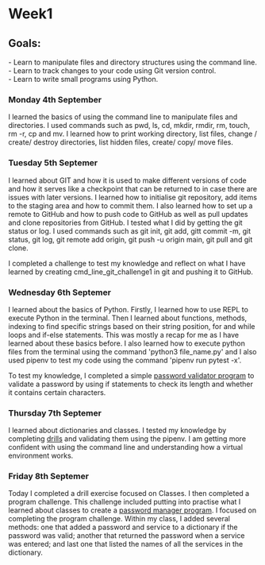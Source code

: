 <h1>Week1</h1>

<h2>Goals:</h2>
- Learn to manipulate files and directory structures using the command line.<br>
- Learn to track changes to your code using Git version control.<br>
- Learn to write small programs using Python.<br>

<h3>Monday 4th September</h3>
I learned the basics of using the command line to manipulate files and directories.
I used commands such as pwd, ls, cd, mkdir, rmdir, rm, touch, rm -r, cp and mv.
I learned how to print working directory, list files, change / create/ destroy directories, list hidden files, create/ copy/ move files.

<h3>Tuesday 5th Septemer</h3>
I learned about GIT and how it is used to make different versions of code and how it serves like a checkpoint that can be returned to in case there are issues with later versions. 
I learned how to initialise git repository, add items to the staging area and how to commit them. I also learned how to set up a remote to GitHub and how to push code to GitHub as well as pull updates and clone repositories from GitHub. I tested what I did by getting the git status or log.
I used commands such as git init, git add, gitt commit -m, git status, git log, git remote add origin, git push -u origin main, git pull and git clone.


I completed a challenge to test my knowledge and reflect on what I have learned by creating cmd_line_git_challenge1 in git and pushing it to GitHub.

<h3>Wednesday 6th Septemer</h3>
I learned about the basics of Python. Firstly, I learned how to use REPL to execute Python in the terminal. Then I learned about functions, methods, indexing to find specific strings based on their string position, for and while loops and if-else statements. This was mostly a recap for me as I have learned about these basics before. I also learned how to execute python files from the terminal using the command 'python3 file_name.py' and I also used pipenv to test my code using the command 'pipenv run pytest -x'.


To test my knowledge, I completed a simple [password validator program](https://github.com/sandrasoi/My-Makers-Journey/blob/main/My-Programs/password_validator.py) to validate a password by using if statements to check its length and whether it contains certain characters.

<h3>Thursday 7th Septemer</h3>

I learned about dictionaries and classes. I tested my knowledge by completing [drills](https://github.com/sandrasoi/My-Makers-Journey/blob/main/My-Programs/_1_lists_and_dictionaries.py) and validating them using the pipenv. I am getting more confident with using the command line and understanding how a virtual environment works. 

<h3>Friday 8th Septemer</h3>

Today I completed a drill exercise focused on Classes. I then completed a program challenge. This challenge included putting into practise what I learned about classes to create a [password manager program](https://github.com/sandrasoi/My-Makers-Journey/blob/main/My-Programs/password_manager.py). I focused on completing the program challenge. Within my class, I added several methods: one that added a password and service to a dictionary if the password was valid; another that returned the password when a service was entered; and last one that listed the names of all the services in the dictionary. 
